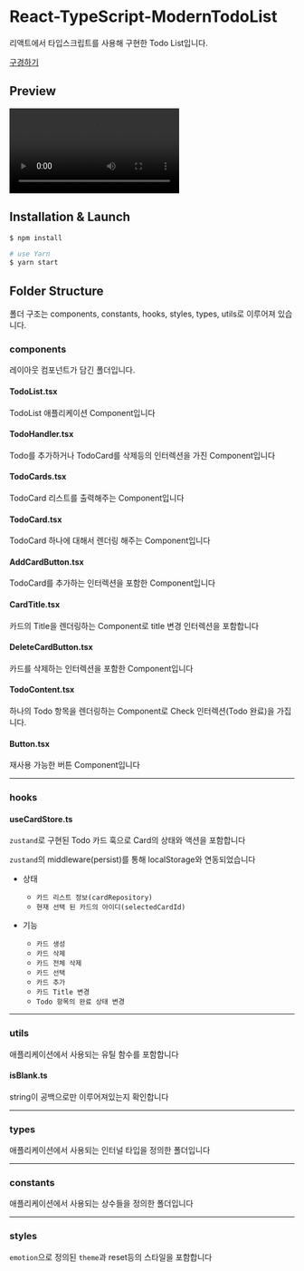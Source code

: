 # React-TypeScript-ModernTodoList

리액트에서 타입스크립트를 사용해 구현한 Todo List입니다.

[구경하기](https://jw-r.github.io/React-TypeScript-ModernTodoList/)

## Preview

<video src='https://github.com/jw-r/React-TypeScript-ModernTodoList/assets/88191233/a86b30fa-4498-4555-9715-9dd225b7d9ab' controls autoplay loop />;

## Installation & Launch

```bash
$ npm install

# use Yarn
$ yarn start
```

## Folder Structure

폴더 구조는 components, constants, hooks, styles, types, utils로 이루어져 있습니다.

### components

레이아웃 컴포넌트가 담긴 폴더입니다.

#### TodoList.tsx

TodoList 애플리케이션 Component입니다

#### TodoHandler.tsx

Todo를 추가하거나 TodoCard를 삭제등의 인터렉션을 가진 Component입니다

#### TodoCards.tsx

TodoCard 리스트를 출력해주는 Component입니다

#### TodoCard.tsx

TodoCard 하나에 대해서 렌더링 해주는 Component입니다

#### AddCardButton.tsx

TodoCard를 추가하는 인터렉션을 포함한 Component입니다

#### CardTitle.tsx

카드의 Title을 렌더링하는 Component로 title 변경 인터렉션을 포함합니다

#### DeleteCardButton.tsx

카드를 삭제하는 인터렉션을 포함한 Component입니다

#### TodoContent.tsx

하나의 Todo 항목을 렌더링하는 Component로 Check 인터렉션(Todo 완료)을 가집니다.

#### Button.tsx

재사용 가능한 버튼 Component입니다

---

### hooks

#### useCardStore.ts

`zustand`로 구현된 Todo 카드 훅으로 Card의 상태와 액션을 포함합니다

`zustand`의 middleware(persist)를 통해 localStorage와 연동되었습니다

- 상태

  - `카드 리스트 정보(cardRepository)`
  - `현재 선택 된 카드의 아이디(selectedCardId)`

- 기능

  - `카드 생성`
  - `카드 삭제`
  - `카드 전체 삭제`
  - `카드 선택`
  - `카드 추가`
  - `카드 Title 변경`
  - `Todo 항목의 완료 상태 변경`

---

### utils

애플리케이션에서 사용되는 유틸 함수를 포함합니다

#### isBlank.ts

string이 공백으로만 이루어져있는지 확인합니다

---

### types

애플리케이션에서 사용되는 인터널 타입을 정의한 폴더입니다

---

### constants

애플리케이션에서 사용되는 상수들을 정의한 폴더입니다

---

### styles

`emotion`으로 정의된 `theme`과 reset등의 스타일을 포함합니다
